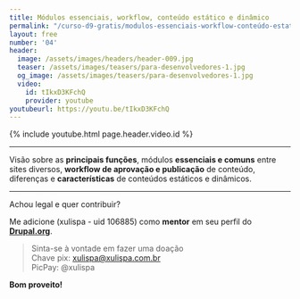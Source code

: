 ```yaml
---
title: Módulos essenciais, workflow, conteúdo estático e dinâmico
permalink: "/curso-d9-gratis/modulos-essenciais-workflow-conteúdo-estatico-e-dinamico/"
layout: free
number: '04'
header:
  image: /assets/images/headers/header-009.jpg
  teaser: /assets/images/teasers/para-desenvolvedores-1.jpg
  og_image: /assets/images/teasers/para-desenvolvedores-1.jpg
  video:
    id: tIkxD3KFchQ
    provider: youtube
youtubeurl: https://youtu.be/tIkxD3KFchQ
---
```


{% include youtube.html page.header.video.id %}

---

Visão sobre as **principais funções**, módulos **essenciais e comuns** entre sites diversos, **workflow de aprovação e publicação** de conteúdo, diferenças e **características** de conteúdos estáticos e dinâmicos.

---

Achou legal e quer contribuir?

Me adicione (xulispa - uid 106885) como **mentor** em seu perfil do **[Drupal.org](https://www.drupal.org/)**.

> Sinta-se à vontade em fazer uma doação \
> Chave pix: xulispa@xulispa.com.br \
> PicPay: @xulispa

**Bom proveito!**
